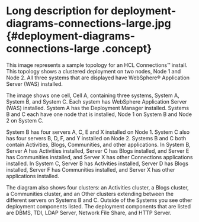 # Long description for deployment-diagrams-connections-large.jpg {#deployment-diagrams-connections-large .concept}

This image represents a sample topology for an HCL Connections™ install. This topology shows a clustered deployment on two nodes, Node 1 and Node 2. All three systems that are displayed have WebSphere® Application Server \(WAS\) installed.

The image shows one cell, Cell A, containing three systems, System A, System B, and System C. Each system has WebSphere Application Server \(WAS\) installed. System A has the Deployment Manager installed. Systems B and C each have one node that is installed, Node 1 on System B and Node 2 on System C.

System B has four servers A, C, E and X installed on Node 1. System C also has four servers B, D, F, and Y installed on Node 2. Systems B and C both contain Activities, Blogs, Communities, and other applications. In System B, Server A has Activities installed, Server C has Blogs installed, and Server E has Communities installed, and Server X has other Connections applications installed. In System C, Server B has Activities installed, Server D has Blogs installed, Server F has Communities installed, and Server X has other applications installed.

The diagram also shows four clusters: an Activities cluster, a Blogs cluster, a Communities cluster, and an Other clusters extending between the different servers on Systems B and C. Outside of the Systems you see other deployment components listed. The deployment components that are listed are DBMS, TDI, LDAP Server, Network File Share, and HTTP Server.

